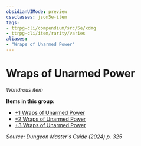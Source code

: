 ```yaml
---
obsidianUIMode: preview
cssclasses: json5e-item
tags:
- ttrpg-cli/compendium/src/5e/xdmg
- ttrpg-cli/item/rarity/varies
aliases: 
- "Wraps of Unarmed Power"
---
```

# Wraps of Unarmed Power
*Wondrous item*  



**Items in this group:**

- [+1 Wraps of Unarmed Power](Інструменти%20ДМ/CLI/items/1-wraps-of-unarmed-power-xdmg.md)
- [+2 Wraps of Unarmed Power](Інструменти%20ДМ/CLI/items/2-wraps-of-unarmed-power-xdmg.md)
- [+3 Wraps of Unarmed Power](Інструменти%20ДМ/CLI/items/3-wraps-of-unarmed-power-xdmg.md)

*Source: Dungeon Master's Guide (2024) p. 325*